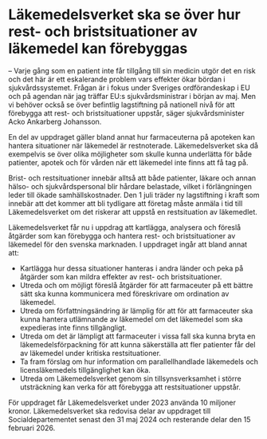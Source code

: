 # Läkemedelsverket ska se över hur rest- och bristsituationer av läkemedel kan förebyggas

– Varje gång som en patient inte får tillgång till sin medicin utgör det en risk och det här är ett eskalerande problem vars effekter ökar bördan i sjukvårdssystemet. Frågan är i fokus under Sveriges ordförandeskap i EU och på agendan när jag träffar EU:s sjukvårdsministrar i början av maj. Men vi behöver också se över befintlig lagstiftning på nationell nivå för att förebygga att rest- och bristsituationer uppstår, säger sjukvårdsminister Acko Ankarberg Johansson.

En del av uppdraget gäller bland annat hur farmaceuterna på apoteken kan hantera situationer när läkemedel är restnoterade. Läkemedelsverket ska då exempelvis se över olika möjligheter som skulle kunna underlätta för både patienter, apotek och för vården när ett läkemedel inte finns att få tag på.

Brist- och restsituationer innebär alltså att både patienter, läkare och annan hälso- och sjukvårdspersonal blir hårdare belastade, vilket i förlängningen leder till ökade samhällskostnader. Den 1 juli träder ny lagstiftning i kraft som innebär att det kommer att bli tydligare att företag måste anmäla i tid till Läkemedelsverket om det riskerar att uppstå en restsituation av läkemedlet.

Läkemedelsverket får nu i uppdrag att kartlägga, analysera och föreslå åtgärder som kan förebygga och hantera rest- och bristsituationer av läkemedel för den svenska marknaden. I uppdraget ingår att bland annat att:

* Kartlägga hur dessa situationer hanteras i andra länder och peka på åtgärder som kan mildra effekter av rest- och bristsituationer.
* Utreda och om möjligt föreslå åtgärder för att farmaceuter på ett bättre sätt ska kunna kommunicera med föreskrivare om ordination av läkemedel.
* Utreda om författningsändring är lämplig för att för att farmaceuter ska kunna hantera utlämnande av läkemedel om det läkemedel som ska expedieras inte finns tillgängligt.
* Utreda om det är lämpligt att farmaceuter i vissa fall ska kunna bryta en läkemedelsförpackning för att kunna säkerställa att fler patienter får del av läkemedel under kritiska restsituationer.
* Ta fram förslag om hur information om parallellhandlade läkemedels och licensläkemedels tillgänglighet kan öka.
* Utreda om Läkemedelsverket genom sin tillsynsverksamhet i större utsträckning kan verka för att förebygga att restsituationer uppstår.

För uppdraget får Läkemedelsverket under 2023 använda 10 miljoner kronor. Läkemedelsverket ska redovisa delar av uppdraget till Socialdepartementet senast den 31 maj 2024 och resterande delar den 15 februari 2026.
